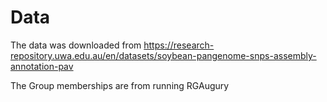 # Data

The data was downloaded from https://research-repository.uwa.edu.au/en/datasets/soybean-pangenome-snps-assembly-annotation-pav

The Group memberships are from running RGAugury
